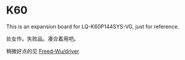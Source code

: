K60
===

This is an expansion board for LQ-K60P144SYS-VG, just for reference.

处女作。失败品。凑合着用吧。

稍微好点的见 [Freed-Wu/driver]

  [Freed-Wu/driver]: https://github.com/Freed-Wu/driver

